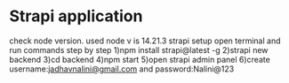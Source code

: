# Strapi application
check node version.
used node v is 14.21.3
strapi setup
open terminal and run commands step by step
1)npm install strapi@latest -g
2)strapi new backend
3)cd backend
4)npm start
5)open strapi admin panel
6)create username:jadhavnalini@gmail.com and password:Nalini@123



